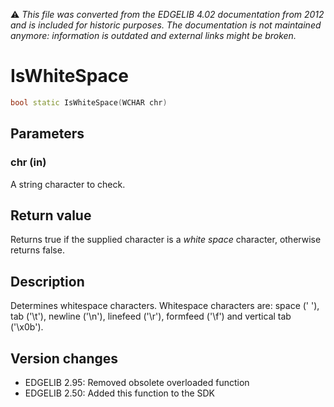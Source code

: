 :warning: _This file was converted from the EDGELIB 4.02 documentation from 2012 and is included for historic purposes. The documentation is not maintained anymore: information is outdated and external links might be broken._

# IsWhiteSpace


```c++
bool static IsWhiteSpace(WCHAR chr)
```

## Parameters
### chr (in)
A string character to check.

## Return value
Returns true if the supplied character is a _white space_ character, otherwise returns false.

## Description
Determines whitespace characters. Whitespace characters are: space (' '), tab ('\t'), newline ('\n'), linefeed ('\r'), formfeed ('\f') and vertical tab ('\x0b').

## Version changes
- EDGELIB 2.95: Removed obsolete overloaded function 
- EDGELIB 2.50: Added this function to the SDK

